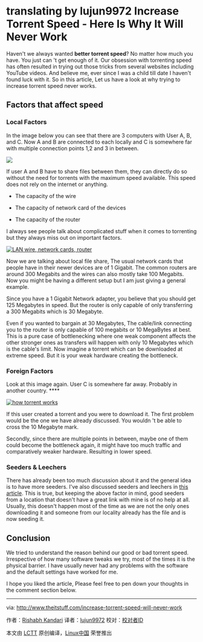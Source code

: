 translating by lujun9972
Increase Torrent Speed - Here Is Why It Will Never Work
======

Haven't we always wanted **better torrent speed**? No matter how much you have. You just can 't get enough of it. Our obsession with torrenting speed has often resulted in trying out those tricks from several websites including YouTube videos. And believe me, ever since I was a child till date I haven't found luck with it. So in this article, Let us have a look at why trying to increase torrent speed never works.

##  Factors that affect speed

###  Local Factors

In the image below you can see that there are 3 computers with User A, B, and C. Now A and B are connected to each locally and C is somewhere far with multiple connection points 1,2 and 3 in between.

[![][1]][2]

If user A and B have to share files between them, they can directly do so without the need for torrents with the maximum speed available. This speed does not rely on the internet or anything.

  * The capacity of the wire

  * The capacity of network card of the devices

  * The capacity of the router

I always see people talk about complicated stuff when it comes to torrenting but they always miss out on important factors.

[![LAN wire, network cards, router][3]][3]

Now we are talking about local file share, The usual network cards that people have in their newer devices are of 1 Gigabit. The common routers are around 300 Megabits and the wires can also mostly take 100 Megabits. Now you might be having a different setup but I am just giving a general example.

Since you have a 1 Gigabit Network adapter, you believe that you should get 125 Megabytes in speed. But the router is only capable of only transferring a 300 Megabits which is 30 Megabyte.

Even if you wanted to bargain at 30 Megabytes, The cable/link connecting you to the router is only capable of 100 megabits or 10 MegaBytes at best. This is a pure case of bottlenecking where one weak component affects the other stronger ones as transfers will happen with only 10 Megabytes which is the cable's limit. Now imagine a torrent which can be downloaded at extreme speed. But it is your weak hardware creating the bottleneck.

###  Foreign Factors

Look at this image again. User C is somewhere far away. Probably in another country. ****

[![how torrent works][1]][2]

If this user created a torrent and you were to download it. The first problem would be the one we have already discussed. You wouldn 't be able to cross the 10 Megabyte mark.

Secondly, since there are multiple points in between, maybe one of them could become the bottleneck again, it might have too much traffic and comparatively weaker hardware. Resulting in lower speed.

###  Seeders & Leechers

There has already been too much discussion about it and the general idea is to have more seeders. I've also discussed seeders and leechers in [this article][4]. This is true, but keeping the above factor in mind, good seeders from a location that doesn't have a great link with mine is of no help at all. Usually, this doesn't happen most of the time as we are not the only ones downloading it and someone from our locality already has the file and is now seeding it.

##  Conclusion

We tried to understand the reason behind our good or bad torrent speed. Irrespective of how many software tweaks we try, most of the times it is the physical barrier. I have usually never had any problems with the software and the default settings have worked for me.

I hope you liked the article, Please feel free to pen down your thoughts in the comment section below.


--------------------------------------------------------------------------------

via: http://www.theitstuff.com/increase-torrent-speed-will-never-work

作者：[Rishabh Kandari][a]
译者：[lujun9972](https://github.com/lujun9972)
校对：[校对者ID](https://github.com/校对者ID)

本文由 [LCTT](https://github.com/LCTT/TranslateProject) 原创编译，[Linux中国](https://linux.cn/) 荣誉推出

[a]:http://www.theitstuff.com/author/reevkandari
[1]:http://www.theitstuff.com/wp-content/uploads/2017/11/A-550x275.png
[2]:http://www.theitstuff.com/wp-content/uploads/2017/11/A.png
[3]:http://www.theitstuff.com/wp-content/uploads/2017/11/A-1-e1509773618549.png
[4]:http://www.linuxandubuntu.com/home/torrents-everything-you-need-to-know
